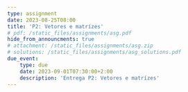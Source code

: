 ```yaml
---
type: assignment
date: 2023-08-25T08:00
title: 'P2: Vetores e matrízes'
# pdf: /static_files/assignments/asg.pdf
hide_from_announcments: true
# attachment: /static_files/assignments/asg.zip
# solutions: /static_files/assignments/asg_solutions.pdf
due_event: 
    type: due
    date: 2023-09-01T07:30:00+2:00
    description: 'Entrega P2: Vetores e matrízes'
---
```


